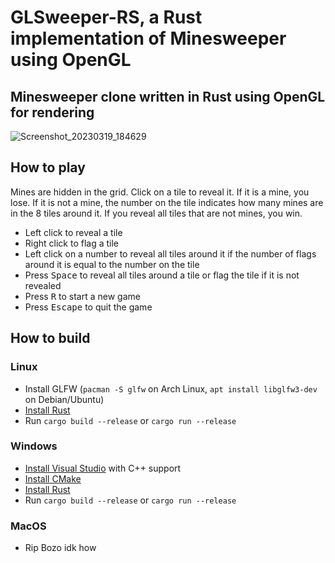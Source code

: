 # GLSweeper-RS, a Rust implementation of Minesweeper using OpenGL

## Minesweeper clone written in Rust using OpenGL for rendering

![Screenshot_20230319_184629](https://user-images.githubusercontent.com/90425800/226214486-a6f50905-2f5b-4d10-a72d-5977c92c136b.png)

## How to play

Mines are hidden in the grid. Click on a tile to reveal it. If it is a mine, you lose. If it is not a mine, the number on the tile indicates how many mines are in the 8 tiles around it. If you reveal all tiles that are not mines, you win.

- Left click to reveal a tile
- Right click to flag a tile
- Left click on a number to reveal all tiles around it if the number of flags around it is equal to the number on the tile
- Press <kbd>Space</kbd> to reveal all tiles around a tile or flag the tile if it is not revealed
- Press <kbd>R</kbd> to start a new game
- Press <kbd>Escape</kbd> to quit the game

## How to build

### Linux

- Install GLFW (`pacman -S glfw` on Arch Linux, `apt install libglfw3-dev` on Debian/Ubuntu)
- [Install Rust](https://rustup.rs/)
- Run `cargo build --release` or `cargo run --release`

### Windows

- [Install Visual Studio](https://visualstudio.microsoft.com/fr/downloads/) with C++ support
- [Install CMake](https://cmake.org/download/)
- [Install Rust](https://rustup.rs/)
- Run `cargo build --release` or `cargo run --release`

### MacOS

- Rip Bozo idk how
